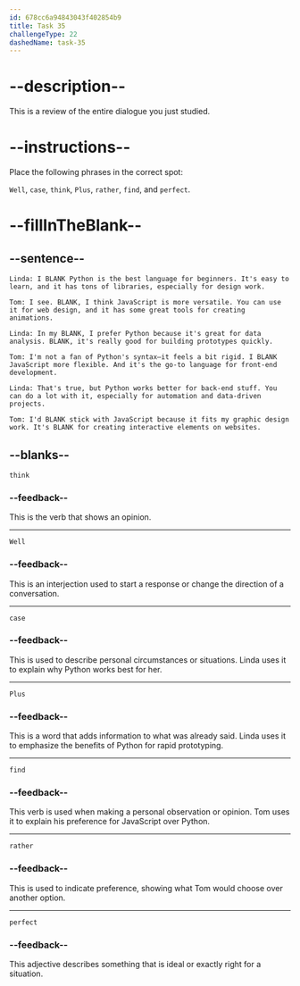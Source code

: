 ```yaml
---
id: 678cc6a94843043f402854b9
title: Task 35
challengeType: 22
dashedName: task-35
---
```


<!-- REVIEW -->

# --description--

This is a review of the entire dialogue you just studied.

# --instructions--

Place the following phrases in the correct spot:

`Well`, `case`, `think`, `Plus`, `rather`, `find`, and `perfect`.

# --fillInTheBlank--

## --sentence--

`Linda: I BLANK Python is the best language for beginners. It's easy to learn, and it has tons of libraries, especially for design work.`

`Tom: I see. BLANK, I think JavaScript is more versatile. You can use it for web design, and it has some great tools for creating animations.`

`Linda: In my BLANK, I prefer Python because it's great for data analysis. BLANK, it's really good for building prototypes quickly.`

`Tom: I'm not a fan of Python's syntax—it feels a bit rigid. I BLANK JavaScript more flexible. And it's the go-to language for front-end development.`

`Linda: That's true, but Python works better for back-end stuff. You can do a lot with it, especially for automation and data-driven projects.`

`Tom: I'd BLANK stick with JavaScript because it fits my graphic design work. It's BLANK for creating interactive elements on websites.`

## --blanks--

`think`

### --feedback--

This is the verb that shows an opinion.

---

`Well`

### --feedback--

This is an interjection used to start a response or change the direction of a conversation.

---

`case`

### --feedback--

This is used to describe personal circumstances or situations. Linda uses it to explain why Python works best for her.

---

`Plus`

### --feedback--

This is a word that adds information to what was already said. Linda uses it to emphasize the benefits of Python for rapid prototyping.

---

`find`

### --feedback--

This verb is used when making a personal observation or opinion. Tom uses it to explain his preference for JavaScript over Python.

---

`rather`

### --feedback--

This is used to indicate preference, showing what Tom would choose over another option.

---

`perfect`

### --feedback--

This adjective describes something that is ideal or exactly right for a situation.
